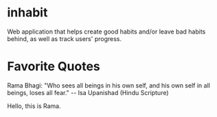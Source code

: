 # inhabit
Web application that helps create good habits and/or leave bad habits behind, as well as track users' progress.

# Favorite Quotes

Rama Bhagi: "Who sees all beings in his own self, and his own self in all beings, loses all fear." -- Isa Upanishad (Hindu Scripture)

Hello, this is Rama.